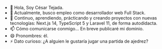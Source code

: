 - 👋 Hola, Soy César Tejada.
- 👀 Actualmente, busco empleo como desarrollador web Full Stack.
- 🌱 Continuo, aprendiendo, prácticando y creando proyectos con nuevas tecnologías: Next.js 14, TypeScript 5 y Laravel 11, de forma autodidacta.
- 📫 Cómo comunicarse conmigo... En breve publicaré mi dominio.
- 😄 Pronombres: él.
- ⚡ Dato curioso: ¿A alguien le gustaría jugar una partida de ajedrez?

<!---
tejada1970/tejada1970 is a ✨ special ✨ repository because its `README.md` (this file) appears on your GitHub profile.
You can click the Preview link to take a look at your changes.
--->
